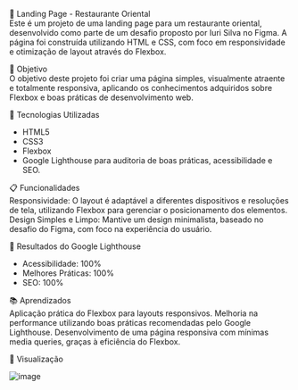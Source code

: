 🥢 Landing Page - Restaurante Oriental <br>
Este é um projeto de uma landing page para um restaurante oriental, desenvolvido como parte de um desafio proposto por Iuri Silva no Figma. A página foi construída utilizando HTML e CSS, com foco em responsividade e otimização de layout através do Flexbox.

🎯 Objetivo<br>
O objetivo deste projeto foi criar uma página simples, visualmente atraente e totalmente responsiva, aplicando os conhecimentos adquiridos sobre Flexbox e boas práticas de desenvolvimento web.

🚀 Tecnologias Utilizadas<br>
- HTML5 <br>
- CSS3<br>
- Flexbox<br>
- Google Lighthouse para auditoria de boas práticas, acessibilidade e SEO.

📋 Funcionalidades<br>
Responsividade: O layout é adaptável a diferentes dispositivos e resoluções de tela, utilizando Flexbox para gerenciar o posicionamento dos elementos.<br>
Design Simples e Limpo: Mantive um design minimalista, baseado no desafio do Figma, com foco na experiência do usuário.

🌟 Resultados do Google Lighthouse

- Acessibilidade: 100%
- Melhores Práticas: 100%
- SEO: 100%


📚 Aprendizados <br>
Aplicação prática do Flexbox para layouts responsivos.
Melhoria na performance utilizando boas práticas recomendadas pelo Google Lighthouse.
Desenvolvimento de uma página responsiva com mínimas media queries, graças à eficiência do Flexbox.

📱 Visualização

![image](https://github.com/user-attachments/assets/eb7f43c5-24fd-4bba-9b9d-6e159136ffd0)
